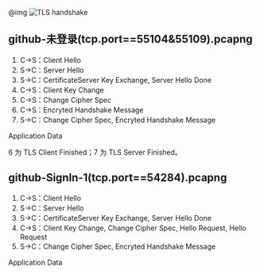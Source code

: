 
@img ![TLS handshake](http://image.beekka.com/blog/201402/bg2014020502.png)

## github-未登录(tcp.port==55104&55109).pcapng

1. C->S：Client Hello  
2. S->C：Server Hello  
3. S->C：CertificateServer Key Exchange, Server Hello Done  
4. C->S：Client Key Change  
5. C->S：Change Cipher Spec  
6. C->S：Encryted Handshake Message  
7. S->C：Change Cipher Spec, Encryted Handshake Message  

Application Data  

6 为 TLS Client Finished；7 为 TLS Server Finished。

## github-SignIn-1(tcp.port==54284).pcapng

1. C->S：Client Hello  
2. S->C：Server Hello  
3. S->C：CertificateServer Key Exchange, Server Hello Done  
4. C->S：Client Key Change, Change Cipher Spec, Hello Request, Hello Request  
5. S->C：Change Cipher Spec, Encryted Handshake Message  

Application Data  
